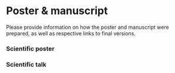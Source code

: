 # Poster & manuscript

Please provide information on how the poster and manuscript were prepared, as well
as respective links to final versions.

### Scientific poster

### Scientific talk 


